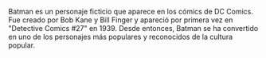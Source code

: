 Batman es un personaje ficticio que aparece en los cómics de DC Comics. Fue creado por Bob Kane y Bill Finger y apareció por primera vez en "Detective Comics #27" en 1939. Desde entonces, Batman se ha convertido en uno de los personajes más populares y reconocidos de la cultura popular.
